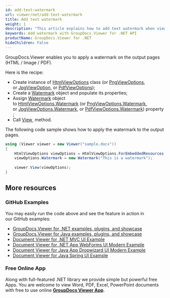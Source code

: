```yaml
---
id: add-text-watermark
url: viewer/net/add-text-watermark
title: Add text watermark
weight: 1
description: "This article explains how to add text watermark when viewing documents with GroupDocs.Viewer within your .NET applications."
keywords: Add watermark with GroupDocs.Viewer for .NET API
productName: GroupDocs.Viewer for .NET
hideChildren: False
---
```

GroupDocs.Viewer enables you to apply a watermark on the output pages (HTML / Image / PDF). 

Here is the recipe: 

*   Create instance of [HtmlViewOptions](https://apireference.groupdocs.com/net/viewer/groupdocs.viewer.options/htmlviewoptions) class (or [PngViewOptions](https://apireference.groupdocs.com/net/viewer/groupdocs.viewer.options/pngviewoptions), or [JpgViewOption](https://apireference.groupdocs.com/net/viewer/groupdocs.viewer.options/jpgviewoptions), or [PdfViewOptions](https://apireference.groupdocs.com/net/viewer/groupdocs.viewer.options/pdfviewoptions));
*   Create a [Watermark](https://apireference.groupdocs.com/net/viewer/groupdocs.viewer.options/watermark) object and populate its properties;
*   Assign [Watermark](https://apireference.groupdocs.com/net/viewer/groupdocs.viewer.options/watermark) object to [HtmlViewOptions.Watermark](https://apireference.groupdocs.com/net/viewer/groupdocs.viewer.options/viewoptions/properties/watermark) (or [PngViewOptions.Watermark](https://apireference.groupdocs.com/net/viewer/groupdocs.viewer.options/viewoptions/properties/watermark), or [JpgViewOptions.](https://apireference.groupdocs.com/net/viewer/groupdocs.viewer.options/viewoptions/properties/watermark)[Watermark](https://apireference.groupdocs.com/net/viewer/groupdocs.viewer.options/jpgviewoptions), or [PdfViewOptions.Watermark](https://apireference.groupdocs.com/net/viewer/groupdocs.viewer.options/viewoptions/properties/watermark)) property;
*   Call [View ](https://apireference.groupdocs.com/net/viewer/groupdocs.viewer/viewer/methods/view) method.

The following code sample shows how to apply the watermark to the output pages.

```csharp
using (Viewer viewer = new Viewer("sample.docx"))
{
    HtmlViewOptions viewOptions = HtmlViewOptions.ForEmbeddedResources();
    viewOptions.Watermark = new Watermark("This is a watermark");
                
    viewer.View(viewOptions);
}
```

## More resources
### GitHub Examples
You may easily run the code above and see the feature in action in our GitHub examples:
*   [GroupDocs.Viewer for .NET examples, plugins, and showcase](https://github.com/groupdocs-viewer/GroupDocs.Viewer-for-.NET)    
*   [GroupDocs.Viewer for Java examples, plugins, and showcase](https://github.com/groupdocs-viewer/GroupDocs.Viewer-for-Java)    
*   [Document Viewer for .NET MVC UI Example](https://github.com/groupdocs-viewer/GroupDocs.Viewer-for-.NET-MVC)     
*   [Document Viewer for .NET App WebForms UI Modern Example](https://github.com/groupdocs-viewer/GroupDocs.Viewer-for-.NET-WebForms)    
*   [Document Viewer for Java App Dropwizard UI Modern Example](https://github.com/groupdocs-viewer/GroupDocs.Viewer-for-Java-Dropwizard)    
*   [Document Viewer for Java Spring UI Example](https://github.com/groupdocs-viewer/GroupDocs.Viewer-for-Java-Spring)

### Free Online App
Along with full-featured .NET library we provide simple but powerful free Apps.
You are welcome to view Word, PDF, Excel, PowerPoint documents with free to use online **[GroupDocs Viewer App](https://products.groupdocs.app/viewer)**.